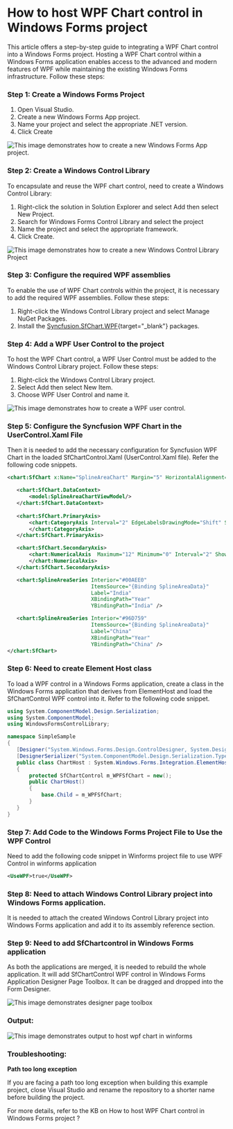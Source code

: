 # How to host WPF Chart control in Windows Forms project
This article offers a step-by-step guide to integrating a WPF Chart control into a Windows Forms project. Hosting a WPF Chart control within a Windows Forms application enables access to the advanced and modern features of WPF while maintaining the existing Windows Forms infrastructure. Follow these steps:

### Step 1: Create a Windows Forms Project

   1. Open Visual Studio.
   2. Create a new Windows Forms App project.
   3. Name your project and select the appropriate .NET version.
   4. Click Create
      
 ![This image demonstrates how to create a new Windows Forms App project.](https://support.syncfusion.com/kb/agent/attachment/article/18893/inline?token=eyJhbGciOiJodHRwOi8vd3d3LnczLm9yZy8yMDAxLzA0L3htbGRzaWctbW9yZSNobWFjLXNoYTI1NiIsInR5cCI6IkpXVCJ9.eyJpZCI6IjM1MjAwIiwib3JnaWQiOiIzIiwiaXNzIjoic3VwcG9ydC5zeW5jZnVzaW9uLmNvbSJ9.A5dQXEVlZvVH69XldMbdO4L0mbTN3m_DmIyq-o9rfbE)
 
### Step 2: Create a Windows Control Library

To encapsulate and reuse the WPF chart control, need to create a Windows Control Library:

   1. Right-click the solution in Solution Explorer and select Add then select New Project.
   2.  Search for Windows Forms Control Library and select the project
   3. Name the project and select the appropriate framework.
   4. Click Create.
  
 ![This image demonstrates how to create a new Windows Control Library Project](https://support.syncfusion.com/kb/agent/attachment/article/18893/inline?token=eyJhbGciOiJodHRwOi8vd3d3LnczLm9yZy8yMDAxLzA0L3htbGRzaWctbW9yZSNobWFjLXNoYTI1NiIsInR5cCI6IkpXVCJ9.eyJpZCI6IjM1MjA0Iiwib3JnaWQiOiIzIiwiaXNzIjoic3VwcG9ydC5zeW5jZnVzaW9uLmNvbSJ9.drvonvGOiOSYAK4ALZICiP0TU82IeOZU2rlW6XcgE0k) 


### Step 3: Configure the required WPF assemblies

To enable the use of WPF Chart controls within the project, it is necessary to add the required WPF assemblies. Follow these steps:

1. Right-click the Windows Control Library project and select Manage NuGet Packages.
2. Install the [Syncfusion.SfChart.WPF](https://www.syncfusion.com/wpf-controls/charts){target="_blank"} packages.

### Step 4: Add a WPF User Control to the project

To host the WPF Chart control, a WPF User Control must be added to the Windows Control Library project. Follow these steps:

   1. Right-click the Windows Control Library project.
   2. Select Add then select New Item.
   3. Choose WPF User Control and name it.
 
 ![This image demonstrates how to create a WPF user control.](https://support.syncfusion.com/kb/agent/attachment/article/18893/inline?token=eyJhbGciOiJodHRwOi8vd3d3LnczLm9yZy8yMDAxLzA0L3htbGRzaWctbW9yZSNobWFjLXNoYTI1NiIsInR5cCI6IkpXVCJ9.eyJpZCI6IjM1MjA2Iiwib3JnaWQiOiIzIiwiaXNzIjoic3VwcG9ydC5zeW5jZnVzaW9uLmNvbSJ9.wD73rn09JIl7lCmfcIDBFEf1-IkbC_7ZVzns1e57ZSU)

### Step 5: Configure the Syncfusion WPF Chart in the UserControl.Xaml File

Then it is needed to add the necessary configuration for Syncfusion WPF Chart in the loaded SfChartControl.Xaml (UserControl.Xaml file). Refer the following code snippets.

 ```xml
<chart:SfChart x:Name="SplineAreaChart" Margin="5" HorizontalAlignment="Center">

    <chart:SfChart.DataContext>
        <model:SplineAreaChartViewModel/>
    </chart:SfChart.DataContext>
    
    <chart:SfChart.PrimaryAxis>
        <chart:CategoryAxis Interval="2" EdgeLabelsDrawingMode="Shift" ShowGridLines="false" PlotOffset="10">
        </chart:CategoryAxis>
    </chart:SfChart.PrimaryAxis>

    <chart:SfChart.SecondaryAxis>
        <chart:NumericalAxis  Maximum="12" Minimum="0" Interval="2" ShowGridLines="True"  LabelFormat="0'%">
        </chart:NumericalAxis>
    </chart:SfChart.SecondaryAxis>

    <chart:SplineAreaSeries Interior="#00AEE0"
                            ItemsSource="{Binding SplineAreaData}"
                            Label="India"
                            XBindingPath="Year"
                            YBindingPath="India" />

    <chart:SplineAreaSeries Interior="#96D759"
                            ItemsSource="{Binding SplineAreaData}"
                            Label="China"
                            XBindingPath="Year"
                            YBindingPath="China" />
</chart:SfChart>
 ```
 
### Step 6: Need to create Element Host class

To load a WPF control in a Windows Forms application, create a class in the Windows Forms application that derives from ElementHost and load the SfChartControl WPF control into it. Refer to the following code snippet.
 
 ```csharp
using System.ComponentModel.Design.Serialization;
using System.ComponentModel;
using WindowsFormsControlLibrary;

namespace SimpleSample
{
    [Designer("System.Windows.Forms.Design.ControlDesigner, System.Design")]
    [DesignerSerializer("System.ComponentModel.Design.Serialization.TypeCodeDomSerializer , System.Design", "System.ComponentModel.Design.Serialization.CodeDomSerializer, System.Design")]
    public class ChartHost : System.Windows.Forms.Integration.ElementHost
    {
        protected SfChartControl m_WPFSfChart = new();
        public ChartHost()
        {
            base.Child = m_WPFSfChart;
        }
    }
} 
 ```
 
### Step 7: Add Code to the Windows Forms Project File to Use the WPF Control

Need to add the following code snippet in Winforms project file to use WPF Control in winforms application
 
 ```xml
<UseWPF>true</UseWPF> 
 ```
 
### Step 8: Need to attach Windows Control Library project into Windows Forms application.

It is needed to attach the created Windows Control Library project into Windows Forms application and add it to its assembly reference section.

### Step 9: Need to add SfChartcontrol in Windows Forms application

As both the applications are merged, it is needed to rebuild the whole application. It will add SfChartControl WPF control in Windows Forms Application Designer Page Toolbox. It can be dragged and dropped into the Form Designer.
 
  
 ![This image demonstrates designer page toolbox](https://support.syncfusion.com/kb/agent/attachment/article/18893/inline?token=eyJhbGciOiJodHRwOi8vd3d3LnczLm9yZy8yMDAxLzA0L3htbGRzaWctbW9yZSNobWFjLXNoYTI1NiIsInR5cCI6IkpXVCJ9.eyJpZCI6IjM1MzAyIiwib3JnaWQiOiIzIiwiaXNzIjoic3VwcG9ydC5zeW5jZnVzaW9uLmNvbSJ9.vX_arH2klFUH-zZptrfQjtgZOpwmDqkBlsI08h0VYSI)

### Output:

 
 ![This image demonstrates output to host wpf chart in winforms](https://support.syncfusion.com/kb/agent/attachment/article/18893/inline?token=eyJhbGciOiJodHRwOi8vd3d3LnczLm9yZy8yMDAxLzA0L3htbGRzaWctbW9yZSNobWFjLXNoYTI1NiIsInR5cCI6IkpXVCJ9.eyJpZCI6IjM1MzAzIiwib3JnaWQiOiIzIiwiaXNzIjoic3VwcG9ydC5zeW5jZnVzaW9uLmNvbSJ9.DoIMMJd2NJMZpxJpi1MwMYBhVfG8i1swTcQqsRi60bA)

### Troubleshooting:

**Path too long exception**

If you are facing a path too long exception when building this example project, close Visual Studio and rename the repository to a shorter name before building the project.

For more details, refer to the KB on How to host WPF Chart control in Windows Forms project ?